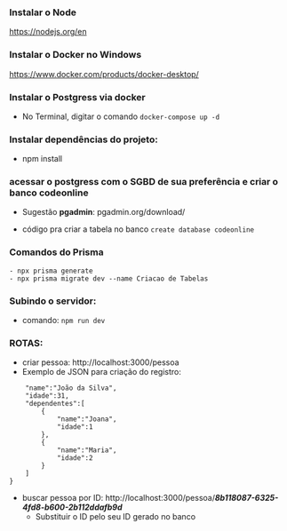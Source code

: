 ### Instalar o Node 
https://nodejs.org/en

### Instalar o Docker no Windows
https://www.docker.com/products/docker-desktop/

### Instalar o Postgress via docker
* No Terminal, digitar o comando ```docker-compose up -d```

### Instalar dependências do projeto:
* npm install 

### acessar o postgress com o SGBD de sua preferência e criar o banco codeonline
* Sugestão **pgadmin**: pgadmin.org/download/

* código pra criar a tabela no banco ```create database codeonline``` 

### Comandos do Prisma
    - npx prisma generate
    - npx prisma migrate dev --name Criacao de Tabelas 

### Subindo o servidor:
* comando: ```npm run dev```


### ROTAS:
* criar pessoa: http://localhost:3000/pessoa
* Exemplo de JSON para criação do registro: 
```{
	"name":"João da Silva",
	"idade":31,
	"dependentes":[
		{
			"name":"Joana",
			"idade":1
		},
		{
			"name":"Maria",
			"idade":2
		}
	]
}
```

* buscar pessoa por ID: http://localhost:3000/pessoa/***8b118087-6325-4fd8-b600-2b112ddafb9d***
    - Substituir o ID pelo seu ID gerado no banco
